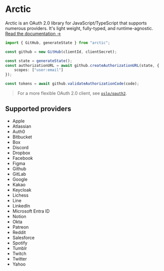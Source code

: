# Arctic

Arctic is an OAuth 2.0 library for JavaScript/TypeScript that supports numerous providers. It's light weight, fully-typed, and runtime-agnostic. [Read the documentation →](https://arctic.js.org)

```ts
import { GitHub, generateState } from "arctic";

const github = new GitHub(clientId, clientSecret);

const state = generateState();
const authorizationURL = await github.createAuthorizationURL(state, {
	scopes: ["user:email"]
});

const tokens = await github.validateAuthorizationCode(code);
```

> For a more flexible OAuth 2.0 client, see [`oslo/oauth2`](http://github.com/pilcrowonpaper/oslo).

## Supported providers

- Apple
- Atlassian
- Auth0
- Bitbucket
- Box
- Discord
- Dropbox
- Facebook
- Figma
- Github
- GitLab
- Google
- Kakao
- Keycloak
- Lichess
- Line
- LinkedIn
- Microsoft Entra ID
- Notion
- Okta
- Patreon
- Reddit
- Salesforce
- Spotify
- Tumblr
- Twitch
- Twitter
- Yahoo
